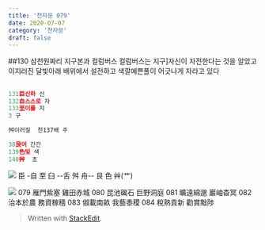 ```yaml
---
title: '천자문 079'
date: 2020-07-07
category: '천자문'
draft: false
---
```

  ##130 삼천원짜리 지구본과 컬럼버스
  컬럼버스는 지구]자신이  자전한다는 것을 알았고
  이지러진 달빛아래 배위에서 설전하고
  색깔예쁜풀이 어긋나게  자라고 있다
  

## 

```js
131臣신하 신
132自스스로 자
133至이를 지
3 구

舛이러질  천137배 주

38艮어 간간
139色빛 색
140艸  초
```
![](https://i.ibb.co/f2gc0N9/2020-07-08-10-43-29.png)
臣 -自 至 臼 --舌 舛 舟-- 艮 色 艸(艹)


![](https://i.ibb.co/wBzV0DP/2020-07-08-11-00-48.png)
079 雁門紫塞 雞田赤城 080 昆池碣石 巨野洞庭 
081 曠遠綿邈 巖岫杳冥 082 治本於農 務資稼穡
083 俶載南畝 我藝黍稷 084 稅熟貢新 勸賞黜陟 

> Written with [StackEdit](https://stackedit.io/).
<!--stackedit_data:
eyJoaXN0b3J5IjpbLTE3NDM0NzM5MjMsLTQ4MTQ0ODcxOSwxMz
E4MDgxODYyLC0yNDU0NjgxMzQsLTY4OTIwNzc0NSwtMjg1NDE2
ODcwLDU4NzYwMDcyMSwtMTg2ODgwODY0NSwxNzY5NTk4NDcyLC
0xNTIxMjk0MDI0LDg3NTA5NjYzN119
-->